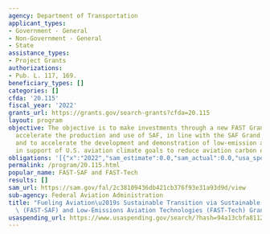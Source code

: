 ```yaml
---
agency: Department of Transportation
applicant_types:
- Government - General
- Non-Government - General
- State
assistance_types:
- Project Grants
authorizations:
- Pub. L. 117, 169.
beneficiary_types: []
categories: []
cfda: '20.115'
fiscal_year: '2022'
grants_url: https://grants.gov/search-grants?cfda=20.115
layout: program
objective: The objective is to make investments through a new FAST Grant Program to
  accelerate the production and use of SAF, in line with the SAF Grand Challenge,
  and to accelerate the development and demonstration of low-emission aviation technologies
  in support of U.S. aviation climate goals to reduce aviation carbon emissions.
obligations: '[{"x":"2022","sam_estimate":0.0,"sam_actual":0.0,"usa_spending_actual":0.0},{"x":"2023","sam_estimate":300000000.0,"sam_actual":0.0,"usa_spending_actual":0.0},{"x":"2024","sam_estimate":0.0,"sam_actual":0.0,"usa_spending_actual":0.0}]'
permalink: /program/20.115.html
popular_name: FAST-SAF and FAST-Tech
results: []
sam_url: https://sam.gov/fal/2c38109436db421cb376f93e31a93d9d/view
sub-agency: Federal Aviation Administration
title: "Fueling Aviation\u2019s Sustainable Transition via Sustainable Aviation Fuels\
  \ (FAST-SAF) and Low-Emissions Aviation Technologies (FAST-Tech) Grant"
usaspending_url: https://www.usaspending.gov/search/?hash=94a13cbfa8112499fb506fc55828cf7d
---
```

